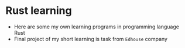 # Rust learning
- Here are some my own learning programs in programming language Rust
- Final project of my short learning is task from `Edhouse` company